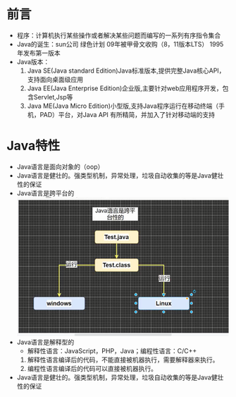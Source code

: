 # 前言
* 程序：计算机执行某些操作或者解决某些问题而编写的一系列有序指令集合
* Java的诞生：sun公司 绿色计划 09年被甲骨文收购（8，11版本LTS） 1995年发布第一版本
* Java版本：
  1. Java SE(Java standard Edition)Java标准版本,提供完整Java核心API，支持面向桌面级应用
  2. Java EE(Java Enterprise Edition)企业版,主要针对web应用程序开发，包含Servlet,Jsp等
  3. Java ME(Java Micro Edition)小型版,支持Java程序运行在移动终端（手机，PAD）平台，对Java API 有所精简，并加入了针对移动端的支持
# Java特性
* Java语言是面向对象的（oop）
* Java语言是健壮的。强类型机制，异常处理，垃圾自动收集的等是Java健壮性的保证
* Java语言是跨平台的![跨平台](./img/kuapingtai.png)
* Java语言是解释型的
  * 解释性语言：JavaScript，PHP，Java；编程性语言：C/C++
  1. 解释性语言编译后的代码，不能直接被机器执行，需要解释器来执行。
  2. 编程性语言编译后的代码可以直接被机器执行。
* Java语言是健壮的。强类型机制，异常处理，垃圾自动收集的等是Java健壮性的保证
